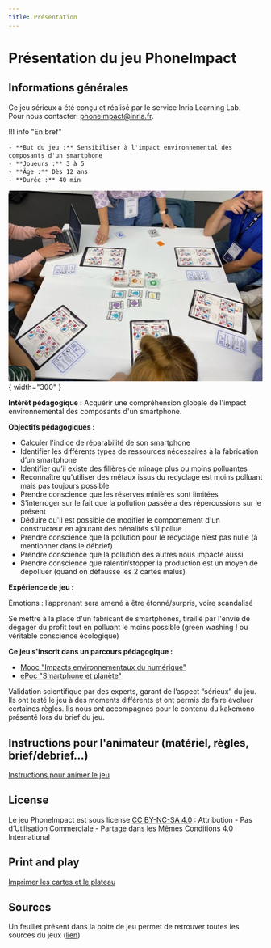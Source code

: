 ```yaml
---
title: Présentation
---
```

# Présentation du jeu PhoneImpact

## Informations générales

Ce jeu sérieux a été conçu et réalisé par le service Inria Learning Lab.  
Pour nous contacter: phoneimpact@inria.fr.

!!! info "En bref"

    - **But du jeu :** Sensibiliser à l'impact environnemental des composants d'un smartphone
    - **Joueurs :** 3 à 5
    - **Âge :** Dès 12 ans
    - **Durée :** 40 min

![Aperçu du jeu sur une table](img/LS-PhoneImpactTableDeJeu.jpg){ width="300" }

**Intérêt pédagogique :** Acquérir une compréhension globale de l'impact environnemental des composants d'un smartphone.

**Objectifs pédagogiques :**

- Calculer l'indice de réparabilité de son smartphone
- Identifier les différents types de ressources nécessaires à la fabrication d’un smartphone
- Identifier qu’il existe des filières de minage plus ou moins polluantes
- Reconnaître qu'utiliser des métaux issus du recyclage est moins polluant mais pas toujours possible
- Prendre conscience que les réserves minières sont limitées
- S'interroger sur le fait que la pollution passée a des répercussions sur le présent
- Déduire qu'il est possible de modifier le comportement d'un constructeur en ajoutant des pénalités s'il pollue
- Prendre conscience que la pollution pour le recyclage n’est pas nulle (à mentionner dans le débrief)
- Prendre conscience que la pollution des autres nous impacte aussi
- Prendre conscience que ralentir/stopper la production est un moyen de dépolluer (quand on défausse les 2 cartes malus)

**Expérience de jeu :**

Émotions : l’apprenant sera amené à être étonné/surpris, voire scandalisé

Se mettre à la place d'un fabricant de smartphones, tiraillé par l'envie de dégager du profit tout en polluant le moins possible (green washing ! ou véritable conscience écologique)

**Ce jeu s'inscrit dans un parcours pédagogique :**

- [Mooc "Impacts environnementaux du numérique"](https://www.fun-mooc.fr/fr/cours/impacts-environnementaux-du-numerique/)
- [ePoc "Smartphone et planète"](https://epoc.inria.fr/epocs/E007MM/)

Validation scientifique par des experts, garant de l’aspect “sérieux” du jeu. Ils ont testé le jeu à des moments différents et ont permis de faire évoluer certaines règles. Ils nous ont accompagnés pour le contenu du kakemono présenté lors du brief du jeu.

## Instructions pour l'animateur (matériel, règles, brief/debrief...)

[Instructions pour animer le jeu](./InstructionsAnimateur.md)

## License
Le jeu PhoneImpact est sous license [CC BY-NC-SA 4.0](https://creativecommons.org/licenses/by-nc-sa/4.0/deed.fr) : Attribution - Pas d’Utilisation Commerciale - Partage dans les Mêmes Conditions 4.0 International

## Print and play

[Imprimer les cartes et le plateau](./PrintAndPlay.md)

## Sources
Un feuillet présent dans la boite de jeu permet de retrouver toutes les sources du jeux ([lien](Sources.md))
